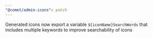 ```yaml
---
"@comet/admin-icons": patch
---
```


Generated icons now export a variable `${iconName}SearchWords` that includes multiple keywords to improve searchability of icons
